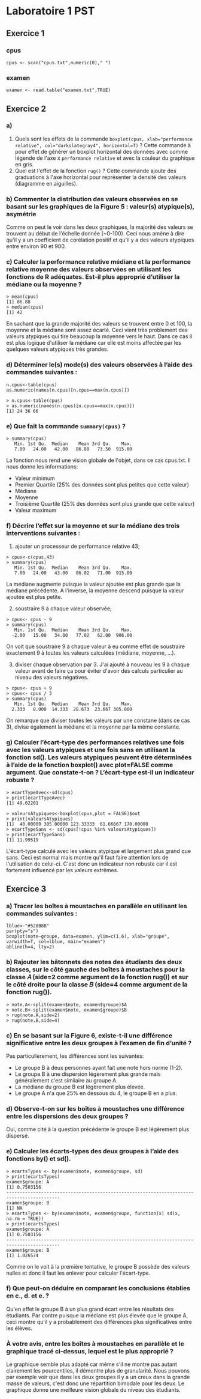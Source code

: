 # Laboratoire 1 PST

## Exercice 1

### cpus
```
cpus <- scan("cpus.txt",numeric(0)," ")
```

### examen
```
examen <- read.table("examen.txt",TRUE)
```

## Exercice 2

### a)

1. Quels sont les effets de la commande `boxplot(cpus, xlab="performance relative", col="darkslategray4", horizontal=T)` ?
	Cette commande à pour effet de générer un boxplot horizontal des données avec comme légende de l'axe x `performance relative` et avec la couleur du graphique en gris.
2. Quel est l'effet de la fonction `rug()` ?
	Cette commande ajoute des graduations à l'axe horizontal pour représenter la densité des valeurs (diagramme en aiguilles).
	
### b) Commenter la distribution des valeurs observées en se basant sur les graphiques de la Figure 5 : valeur(s) atypique(s), asymétrie
Comme on peut le voir dans les deux graphiques, la majorité des valeurs se trouvent au début de l'échelle donnée (~0-100). Ceci nous amène à dire qu'il y a un coefficient de corélation positif et qu'il y a des valeurs atypiques entre environ 90 et 900.

### c) Calculer la performance relative médiane et la performance relative moyenne des valeurs observées en utilisant les fonctions de R adéquates. Est-il plus approprié d’utiliser la médiane ou la moyenne ?
```
> mean(cpus)
[1] 86.88
> median(cpus)
[1] 42
```

En sachant que la grande majorité des valeurs se trouvent entre 0 et 100, la moyenne et la médiane sont assez écarté. Ceci vient très problement des valeurs atypiques qui tire beaucoup la moyenne vers le haut.
Dans ce cas il est plus logique d'utiliser la médiane car elle est moins affectée par les quelques valeurs atypiques très grandes.

### d) Déterminer le(s) mode(s) des valeurs observées à l’aide des commandes suivantes :
```
n.cpus<-table(cpus)
as.numeric(names(n.cpus)[n.cpus==max(n.cpus)])
```

```
> n.cpus<-table(cpus)
> as.numeric(names(n.cpus)[n.cpus==max(n.cpus)])
[1] 24 36 66
```

### e) Que fait la commande `summary(cpus)` ?
```
> summary(cpus)
   Min. 1st Qu.  Median    Mean 3rd Qu.    Max. 
   7.00   24.00   42.00   86.88   73.50  915.00 
```

La fonction nous rend une vision globale de l'objet, dans ce cas cpus.txt. Il nous donne les informations:
- Valeur minimum
- Premier Quartile (25% des données sont plus petites que cette valeur)
- Médiane
- Moyenne
- Troisième Quartile (25% des données sont plus grande que cette valeur)
- Valeur maximum

### f) Décrire l’effet sur la moyenne et sur la médiane des trois interventions suivantes :

1. ajouter un processeur de performance relative 43;
```
> cpus<-c(cpus,43)
> summary(cpus)
   Min. 1st Qu.  Median    Mean 3rd Qu.    Max. 
   7.00   24.00   43.00   86.02   71.00  915.00 
```

La médiane augmente puisque la valeur ajoutée est plus grande que la médiane précédente.
A l'inverse, la moyenne descend puisque la valeur ajoutée est plus petite.

2. soustraire 9 à chaque valeur observée;
```
> cpus<- cpus - 9
> summary(cpus)
   Min. 1st Qu.  Median    Mean 3rd Qu.    Max. 
  -2.00   15.00   34.00   77.02   62.00  906.00
```

On voit que soustraire 9 à chaque valeur à eu comme effet de soustraire exactement 9 à toutes les valeurs calculées (médiane, moyenne, ...).

3. diviser chaque observation par 3.
J'ai ajouté à nouveau les 9 à chaque valeur avant de faire ça pour éviter d'avoir des calculs particulier au niveau des valeurs négatives.
```
> cpus<- cpus + 9
> cpus<- cpus / 3
> summary(cpus)
   Min. 1st Qu.  Median    Mean 3rd Qu.    Max. 
  2.333   8.000  14.333  28.673  23.667 305.000
```

On remarque que diviser toutes les valeurs par une constane (dans ce cas 3), divise également la médiane et la moyenne par la même constante.

### g) Calculer l’écart-type des performances relatives une fois avec les valeurs atypiques et une fois sans en utilisant la fonction sd(). Les valeurs atypiques peuvent être déterminées à l’aide de la fonction boxplot() avec plot=FALSE comme argument. Que constate-t-on ? L’écart-type est-il un indicateur robuste ?
```
> ecartTypeAvec<-sd(cpus)
> print(ecartTypeAvec)
[1] 49.02201

> valeursAtypiques<-boxplot(cpus,plot = FALSE)$out
> print(valeursAtypiques)
[1]  48.00000 305.00000 123.33333  61.66667 170.00000
> ecartTypeSans <- sd(cpus[!cpus %in% valeursAtypiques])
> print(ecartTypeSans)
[1] 11.99519
```

L'écart-type calculé avec les valeurs atypique et largement plus grand que sans. Ceci est normal mais montre qu'il faut faire attention lors de l'utilisation de celui-ci. C'est donc un indicateur non robuste car il est fortement influencé par les valeurs extrêmes.

## Exercice 3

### a) Tracer les boîtes à moustaches en parallèle en utilisant les commandes suivantes :
```
lblue<-"#528B8B"
par(pty="s")
boxplot(note~groupe, data=examen, ylim=c(1,6), xlab="groupe", varwidth=T, col=lblue, main="examen")
abline(h=4, lty=2)
```

### b) Rajouter les bâtonnets des notes des étudiants des deux classes, sur le côté gauche des boîtes à moustaches pour la classe 𝐴 (side=2 comme argument de la fonction rug()) et sur le côté droite pour la classe 𝐵 (side=4 comme argument de la fonction rug()).
```
> note.A<-split(examen$note, examen$groupe)$A
> note.B<-split(examen$note, examen$groupe)$B
> rug(note.A,side=2)
> rug(note.B,side=4)
```

### c) En se basant sur la Figure 6, existe-t-il une différence significative entre les deux groupes à l’examen de fin d’unité ?
Pas particulièrement, les différences sont les suivantes:
- Le groupe B à deux personnes ayant fait une note hors norme (1-2).
- Le groupe B à une dispersion légèrement plus grande mais généralement c'est similaire au groupe A.
- La médiane du groupe B est légèrement plus élevée.
- Le groupe A n'a que 25% en dessous du 4, le groupe B en a plus.

### d) Observe-t-on sur les boîtes à moustaches une différence entre les dispersions des deux groupes ?
Oui, comme cité à la question précédente le groupe B est légèrement plus dispersé.

### e) Calculer les écarts-types des deux groupes à l’aide des fonctions by() et sd().
```
> ecartsTypes <- by(examen$note, examen$groupe, sd)
> print(ecartsTypes)
examen$groupe: A
[1] 0.7503156
------------------------------------------------------------------------------------------ 
examen$groupe: B
[1] NA
> ecartsTypes <- by(examen$note, examen$groupe, function(x) sd(x, na.rm = TRUE))
> print(ecartsTypes)
examen$groupe: A
[1] 0.7503156
------------------------------------------------------------------------------------------ 
examen$groupe: B
[1] 1.026574
```

Comme on le voit à la première tentative, le groupe B possède des valeurs nulles et donc il faut les enlever pour calculer l'écart-type.

### f) Que peut-on déduire en comparant les conclusions établies en c., d. et e. ?
Qu'en effet le groupe B à un plus grand écart entre les résultats des étudiants. Par contre puisque la médiane est plus élevée que le groupe A, ceci montre qu'il y a probablement des différences plus significatives entre les élèves.

### À votre avis, entre les boîtes à moustaches en parallèle et le graphique tracé ci-dessus, lequel est le plus approprié ?
Le graphique semble plus adapté car même s'il ne montre pas autant clairement les pourcentiles, il démontre plus de granularité.
Nous pouvons par exemple voir que dans les deux groupes il y a un creux dans la grande masse de valeurs, c'est donc une répartition bimodale pour les deux.
Le graphique donne une meilleure vision globale du niveau des étudiants.
